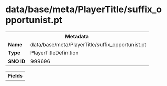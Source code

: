 <h1>data/base/meta/PlayerTitle/suffix_opportunist.pt</h1><table><tr><th colspan="100%">Metadata</th></tr><tr><td><b>Name</b></td><td>data/base/meta/PlayerTitle/suffix_opportunist.pt</td></tr><tr><td><b>Type</b></td><td>PlayerTitleDefinition</td></tr><tr><td><b>SNO ID</b></td><td>999696</td></tr></table>

<table><tr><th colspan="100%">Fields</th></tr></table>

